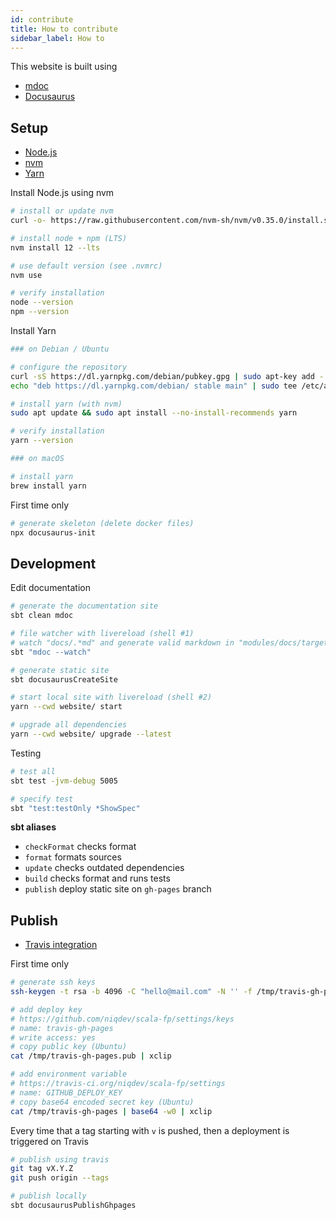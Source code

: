 ```yaml
---
id: contribute
title: How to contribute
sidebar_label: How to
---
```


This website is built using

* [mdoc](https://scalameta.org/mdoc)
* [Docusaurus](https://docusaurus.io)

## Setup

* [Node.js](https://nodejs.org)
* [nvm](https://github.com/nvm-sh/nvm)
* [Yarn](https://yarnpkg.com)

Install Node.js using nvm

```bash
# install or update nvm
curl -o- https://raw.githubusercontent.com/nvm-sh/nvm/v0.35.0/install.sh | bash

# install node + npm (LTS)
nvm install 12 --lts

# use default version (see .nvmrc)
nvm use

# verify installation
node --version
npm --version
```

Install Yarn

```bash
### on Debian / Ubuntu

# configure the repository
curl -sS https://dl.yarnpkg.com/debian/pubkey.gpg | sudo apt-key add -
echo "deb https://dl.yarnpkg.com/debian/ stable main" | sudo tee /etc/apt/sources.list.d/yarn.list

# install yarn (with nvm)
sudo apt update && sudo apt install --no-install-recommends yarn

# verify installation
yarn --version

### on macOS

# install yarn
brew install yarn
```

First time only

```bash
# generate skeleton (delete docker files)
npx docusaurus-init
```

## Development

Edit documentation

```bash
# generate the documentation site
sbt clean mdoc

# file watcher with livereload (shell #1)
# watch "docs/.*md" and generate valid markdown in "modules/docs/target/mdoc"
sbt "mdoc --watch"

# generate static site
sbt docusaurusCreateSite

# start local site with livereload (shell #2)
yarn --cwd website/ start

# upgrade all dependencies
yarn --cwd website/ upgrade --latest
```

Testing

```bash
# test all
sbt test -jvm-debug 5005

# specify test
sbt "test:testOnly *ShowSpec"
```

**sbt aliases**

* `checkFormat` checks format
* `format` formats sources
* `update` checks outdated dependencies
* `build` checks format and runs tests
* `publish` deploy static site on `gh-pages` branch

## Publish

* [Travis integration](https://scalameta.org/mdoc/docs/docusaurus.html#publish-to-github-pages-from-ci)

First time only

```bash
# generate ssh keys
ssh-keygen -t rsa -b 4096 -C "hello@mail.com" -N '' -f /tmp/travis-gh-pages

# add deploy key
# https://github.com/niqdev/scala-fp/settings/keys
# name: travis-gh-pages
# write access: yes
# copy public key (Ubuntu)
cat /tmp/travis-gh-pages.pub | xclip

# add environment variable
# https://travis-ci.org/niqdev/scala-fp/settings
# name: GITHUB_DEPLOY_KEY
# copy base64 encoded secret key (Ubuntu)
cat /tmp/travis-gh-pages | base64 -w0 | xclip
```

Every time that a tag starting with `v` is pushed, then a deployment is triggered on Travis

```bash
# publish using travis
git tag vX.Y.Z
git push origin --tags

# publish locally
sbt docusaurusPublishGhpages
```
